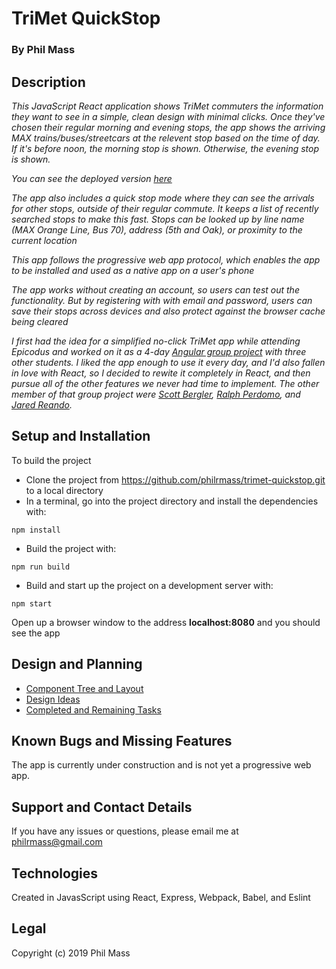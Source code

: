 # TriMet QuickStop

### By **Phil Mass**

## Description

_This JavaScript React application shows TriMet commuters the information they want to see in a simple, clean design with minimal clicks. Once they've chosen their regular morning and evening stops, the app shows the arriving MAX trains/buses/streetcars at the relevent stop based on the time of day. If it's before noon, the morning stop is shown. Otherwise, the evening stop is shown._ 

_You can see the deployed version [here](https://philrmass.github.io/trimet-quickstop/)_

_The app also includes a quick stop mode where they can see the arrivals for other stops, outside of their regular commute. It keeps a list of recently searched stops to make this fast. Stops can be looked up by   line name (MAX Orange Line, Bus 70), address (5th and Oak), or proximity to the current location_

_This app follows the progressive web app protocol, which enables the app to be installed and used as a native app on a user's phone_

_The app works without creating an account, so users can test out the functionality. But by registering with with email and password, users can save their stops across devices and also protect against the browser cache being cleared_

_I first had the idea for a simplified no-click TriMet app while attending Epicodus and worked on it as a 4-day [Angular group project](https://github.com/philrmass/trimet-commuter.git) with three other students. I liked the app enough to use it every day, and I'd also fallen in love with React, so I decided to rewite it completely in React, and then pursue all of the other features we never had time to implement. The other member of that group project were [Scott Bergler](https://github.com/skillitzimberg), [Ralph Perdomo](https://github.com/pseudoralph), and [Jared Reando](https://github.com/JaredReando)._

## Setup and Installation

To build the project
* Clone the project from https://github.com/philrmass/trimet-quickstop.git to a local directory
* In a terminal, go into the project directory and install the dependencies with:
```console
npm install
```
* Build the project with:
```console
npm run build 
```
* Build and start up the project on a development server with:
```console
npm start
```
Open up a browser window to the address **localhost:8080** and you should see the app

## Design and Planning

* [Component Tree and Layout](docs/components.md)
* [Design Ideas](docs/design.md)
* [Completed and Remaining Tasks](docs/tasks.md)

## Known Bugs and Missing Features

The app is currently under construction and is not yet a progressive web app.

## Support and Contact Details

If you have any issues or questions, please email me at philrmass@gmail.com

## Technologies

Created in JavasScript using React, Express, Webpack, Babel, and Eslint

## Legal

Copyright (c) 2019 Phil Mass

